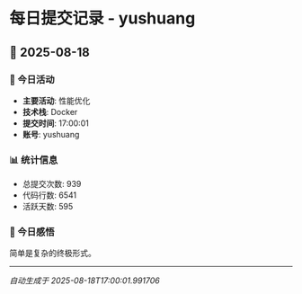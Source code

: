 # 每日提交记录 - yushuang

## 📅 2025-08-18

### 🎯 今日活动
- **主要活动**: 性能优化
- **技术栈**: Docker
- **提交时间**: 17:00:01
- **账号**: yushuang

### 📊 统计信息
- 总提交次数: 939
- 代码行数: 6541
- 活跃天数: 595

### 💭 今日感悟
简单是复杂的终极形式。

---
*自动生成于 2025-08-18T17:00:01.991706*
